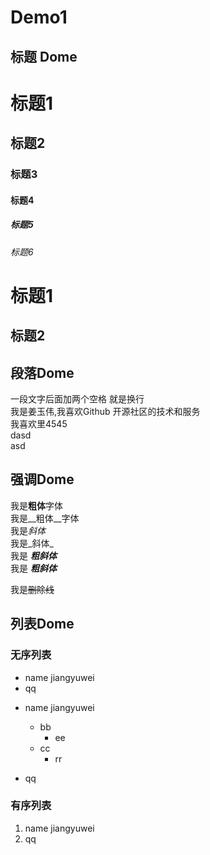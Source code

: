 # Demo1

## 标题 Dome

# 标题1
## 标题2
### 标题3
#### 标题4
##### 标题5
###### 标题6

标题1
===
标题2
---

## 段落Dome
一段文字后面加两个空格 就是换行  
我是姜玉伟,我喜欢Github 开源社区的技术和服务  
    我喜欢里4545  
    dasd  
    asd  
    

## 强调Dome
我是**粗体**字体  
我是__粗体__字体  
我是*斜体*  
我是_斜体_  
我是 ***粗斜体***   
我是 ___粗斜体___ 

我是~~删除线~~




## 列表Dome
### 无序列表
* name jiangyuwei
* qq

- name jiangyuwei  
  - bb
    - ee
  - cc
    - rr
  
- qq


### 有序列表

1. name jiangyuwei
2. qq



